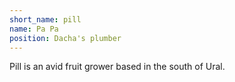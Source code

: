 ```yaml
---
short_name: pill
name: Pa Pa
position: Dacha's plumber
---
```

Pill is an avid fruit grower based in the south of Ural.
